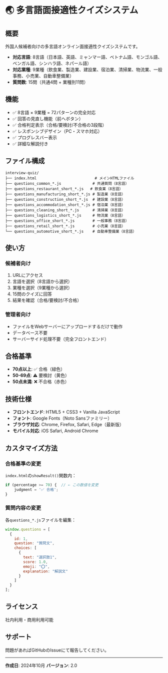 # 🌏 多言語面接適性クイズシステム

## 概要
外国人候補者向けの多言語オンライン面接適性クイズシステムです。
- **対応言語**: 8言語（日本語、英語、ミャンマー語、ベトナム語、モンゴル語、ベンガル語、シンハラ語、ネパール語）
- **対応業種**: 9業種（飲食業、製造業、建設業、宿泊業、清掃業、物流業、一般事務、小売業、自動車整備業）
- **質問数**: 15問（共通4問 + 業種別11問）

## 機能
- ✅ 8言語 × 9業種 = 72パターンの完全対応
- ✅ 回答の見直し機能（前へボタン）
- ✅ 合格判定表示（合格/要検討/不合格の3段階）
- ✅ レスポンシブデザイン（PC・スマホ対応）
- ✅ プログレスバー表示
- ✅ 詳細な解説付き

## ファイル構成
```
interview-quiz/
├── index.html                          # メインHTMLファイル
├── questions_common_*.js              # 共通質問（8言語）
├── questions_restaurant_short_*.js   # 飲食業（8言語）
├── questions_manufacturing_short_*.js # 製造業（8言語）
├── questions_construction_short_*.js  # 建設業（8言語）
├── questions_accommodation_short_*.js # 宿泊業（8言語）
├── questions_cleaning_short_*.js      # 清掃業（8言語）
├── questions_logistics_short_*.js     # 物流業（8言語）
├── questions_office_short_*.js        # 一般事務（8言語）
├── questions_retail_short_*.js        # 小売業（8言語）
└── questions_automotive_short_*.js    # 自動車整備業（8言語）
```

## 使い方

### 候補者向け
1. URLにアクセス
2. 言語を選択（8言語から選択）
3. 業種を選択（9業種から選択）
4. 15問のクイズに回答
5. 結果を確認（合格/要検討/不合格）

### 管理者向け
- ファイルをWebサーバーにアップロードするだけで動作
- データベース不要
- サーバーサイド処理不要（完全フロントエンド）

## 合格基準
- **70点以上**: ✅ 合格（緑色）
- **50-69点**: ⚠️ 要検討（黄色）
- **50点未満**: ❌ 不合格（赤色）

## 技術仕様
- **フロントエンド**: HTML5 + CSS3 + Vanilla JavaScript
- **フォント**: Google Fonts（Noto Sansファミリー）
- **ブラウザ対応**: Chrome, Firefox, Safari, Edge（最新版）
- **モバイル対応**: iOS Safari, Android Chrome

## カスタマイズ方法

### 合格基準の変更
`index.html`の`showResult()`関数内：
```javascript
if (percentage >= 70) {  // ← この数値を変更
    judgment = '✅ 合格';
}
```

### 質問内容の変更
各`questions_*.js`ファイルを編集：
```javascript
window.questions = [
  {
    id: 1,
    question: "質問文",
    choices: [
      {
        text: "選択肢1",
        score: 1.0,
        emoji: "⭕",
        explanation: "解説文"
      }
    ]
  }
];
```

## ライセンス
社内利用・商用利用可能

## サポート
問題があればGitHubのIssueにて報告してください。

---

**作成日**: 2024年10月
**バージョン**: 2.0
